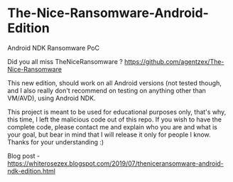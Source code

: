 # The-Nice-Ransomware-Android-Edition
Android NDK Ransomware PoC

Did you all miss TheNiceRansomware ?  https://github.com/agentzex/The-Nice-Ransomware 

This new edition, should work on all Android versions (not tested though, and I also really don't recommend on testing on anything other than VM/AVD), using Android NDK.

This project is meant to be used for educational purposes only, that's why, this time, I left the malicious code out of this repo.
If you wish to have the complete code, please contact me and explain who you are and what is your goal, but bear in mind that I will release it only for people I know. 
Thanks for your understanding :)

Blog post - https://whiterosezex.blogspot.com/2019/07/theniceransomware-android-ndk-edition.html
